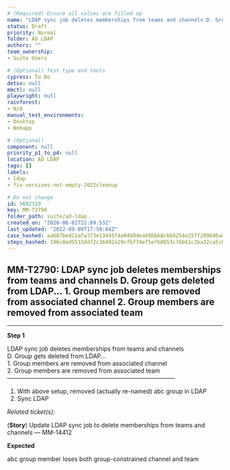 ```yaml
---
# (Required) Ensure all values are filled up
name: "LDAP sync job deletes memberships from teams and channels D. Group gets deleted from LDAP...  1. Group members are removed from associated channel  2. Group members are removed from associated team"
status: Draft
priority: Normal
folder: AD LDAP
authors: ""
team_ownership: 
- Suite Users

# (Optional) Test type and tools
cypress: To Do
detox: null
mmctl: null
playwright: null
rainforest: 
- N/A
manual_test_environments: 
- Desktop
- Webapp

# (Optional)
component: null
priority_p1_to_p4: null
location: AD LDAP
tags: []
labels: 
- ldap
- fix-versions-not-empty-2022cleanup

# Do not change
id: 5602319
key: MM-T2790
folder_path: suite/ad-ldap
created_on: "2020-06-01T22:09:53Z"
last_updated: "2022-09-09T17:58:04Z"
case_hashed: aa687bed22afa373e13445f4e04b0dea69bb68c668254e25ff289646addfe2112d20005a0ff7634ec67262f0d83802e5
steps_hashed: 106c8ed5533ddf2c36492a29cfbf74ef5efb0853c7bb61c2ba32ca5c09cce7c4491141e3c3c3791078cbe0c77e5d51f9
---
```


## MM-T2790: LDAP sync job deletes memberships from teams and channels D. Group gets deleted from LDAP... 1. Group members are removed from associated channel 2. Group members are removed from associated team

---

**Step 1**

LDAP sync job deletes memberships from teams and channels\
D. Group gets deleted from LDAP...\
1\. Group members are removed from associated channel\
2\. Group members are removed from associated team\
————————————————————————————

1. With above setup, removed (actually re-named) abc group in LDAP
2. Sync LDAP

_Related ticket(s):_

(**Story**) Update LDAP sync job to delete memberships from teams and channels — MM-14412

**Expected**

abc group member loses both group-constrained channel and team
